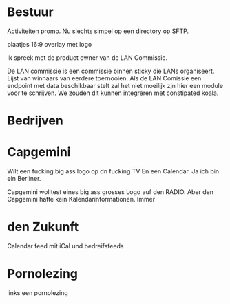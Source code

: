 # Bestuur
Activiteiten promo.  Nu slechts simpel op een directory op SFTP. 

plaatjes 16:9
overlay met logo

Ik spreek met de product owner van de LAN Commissie.

De LAN commissie is een commissie binnen sticky die LANs organiseert.
Lijst van winnaars van eerdere toernooien. Als de LAN Comissie een endpoint met data beschikbaar stelt zal het niet moeilijk zjn hier een module voor te schrijven. We zouden dit kunnen integreren met constipated koala. 



# Bedrijven


# Capgemini
Wilt een fucking big ass logo op dn fucking TV
En een Calendar. Ja ich bin ein Berliner.

Capgemini wolltest eines big ass grosses Logo auf den RADIO.
Aber den Capgemini hatte kein Kalendarinformationen. Immer



# den Zukunft

Calendar feed mit iCal und bedreifsfeeds


# Pornolezing
links een pornolezing
